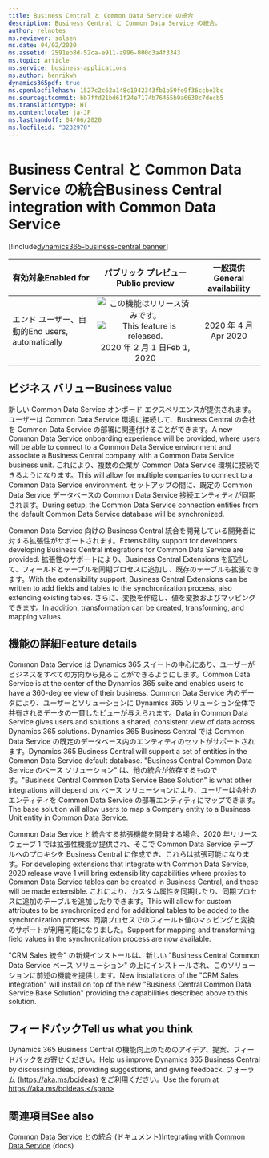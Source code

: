 ```yaml
---
title: Business Central と Common Data Service の統合
description: Business Central と Common Data Service の統合。
author: relnotes
ms.reviewer: solsen
ms.date: 04/02/2020
ms.assetid: 2591eb8d-52ca-e911-a996-000d3a4f3343
ms.topic: article
ms.service: business-applications
ms.author: henrikwh
dynamics365pdf: true
ms.openlocfilehash: 1527c2c62a148c1942343fb1b59fe9f36ccbe3bc
ms.sourcegitcommit: bb7ffd21bd61f24e7174b76465b9a6630c7decb5
ms.translationtype: HT
ms.contentlocale: ja-JP
ms.lasthandoff: 04/06/2020
ms.locfileid: "3232970"
---
```

# <a name="business-central-integration-with-common-data-service"></a><span data-ttu-id="e3591-103">Business Central と Common Data Service の統合</span><span class="sxs-lookup"><span data-stu-id="e3591-103">Business Central integration with Common Data Service</span></span>
[!include[dynamics365-business-central banner](../includes/dynamics365-business-central.md)]

| <span data-ttu-id="e3591-104">有効対象</span><span class="sxs-lookup"><span data-stu-id="e3591-104">Enabled for</span></span>    |  <span data-ttu-id="e3591-105">パブリック プレビュー</span><span class="sxs-lookup"><span data-stu-id="e3591-105">Public preview</span></span> | <span data-ttu-id="e3591-106">一般提供</span><span class="sxs-lookup"><span data-stu-id="e3591-106">General availability</span></span> | 
| ---------- | :----------: |:----------: |
|<span data-ttu-id="e3591-107">エンド ユーザー、自動的</span><span class="sxs-lookup"><span data-stu-id="e3591-107">End users, automatically</span></span>|<span data-ttu-id="e3591-108">![この機能はリリース済みです。](/dynamics365-release-plan/media/green-checkmark.png "この機能はリリース済みです。")</span><span class="sxs-lookup"><span data-stu-id="e3591-108">![This feature is released.](/dynamics365-release-plan/media/green-checkmark.png "This feature is released.")</span></span> <span data-ttu-id="e3591-109">2020 年 2 月 1 日</span><span class="sxs-lookup"><span data-stu-id="e3591-109">Feb 1, 2020</span></span>| <span data-ttu-id="e3591-110">2020 年 4 月</span><span class="sxs-lookup"><span data-stu-id="e3591-110">Apr 2020</span></span>|


## <a name="business-value"></a><span data-ttu-id="e3591-111">ビジネス バリュー</span><span class="sxs-lookup"><span data-stu-id="e3591-111">Business value</span></span>
<!-- bv start -->
<span data-ttu-id="e3591-112">新しい Common Data Service オンボード エクスペリエンスが提供されます。ユーザーは Common Data Service 環境に接続して、Business Central の会社を Common Data Service の部署に関連付けることができます。</span><span class="sxs-lookup"><span data-stu-id="e3591-112">A new Common Data Service onboarding experience will be provided, where users will be able to connect to a Common Data Service environment and associate a Business Central company with a Common Data Service business unit.</span></span> <span data-ttu-id="e3591-113">これにより、複数の企業が Common Data Service 環境に接続できるようになります。</span><span class="sxs-lookup"><span data-stu-id="e3591-113">This will allow for multiple companies to connect to a Common Data Service environment.</span></span> <span data-ttu-id="e3591-114">セットアップの間に、既定の Common Data Service データベースの Common Data Service 接続エンティティが同期されます。</span><span class="sxs-lookup"><span data-stu-id="e3591-114">During setup, the Common Data Service connection entities from the default Common Data Service database will be synchronized.</span></span> 

<span data-ttu-id="e3591-115">Common Data Service 向けの Business Central 統合を開発している開発者に対する拡張性がサポートされます。</span><span class="sxs-lookup"><span data-stu-id="e3591-115">Extensibility support for developers developing Business Central integrations for Common Data Service are provided.</span></span> <span data-ttu-id="e3591-116">拡張性のサポートにより、Business Central Extensions を記述して、フィールドとテーブルを同期プロセスに追加し、既存のテーブルも拡張できます。</span><span class="sxs-lookup"><span data-stu-id="e3591-116">With the extensibility support, Business Central Extensions can be written to add fields and tables to the synchronization process, also extending existing tables.</span></span> <span data-ttu-id="e3591-117">さらに、変換を作成し、値を変換およびマッピングできます。</span><span class="sxs-lookup"><span data-stu-id="e3591-117">In addition, transformation can be created, transforming, and mapping values.</span></span>
<!-- bv end -->



## <a name="feature-details"></a><span data-ttu-id="e3591-118">機能の詳細</span><span class="sxs-lookup"><span data-stu-id="e3591-118">Feature details</span></span>
<!--feature detail start -->
<span data-ttu-id="e3591-119">Common Data Service は Dynamics 365 スイートの中心にあり、ユーザーがビジネスをすべての方向から見ることができるようにします。</span><span class="sxs-lookup"><span data-stu-id="e3591-119">Common Data Service is at the center of the Dynamics 365 suite and enables users to have a 360-degree view of their business.</span></span> <span data-ttu-id="e3591-120">Common Data Service 内のデータにより、ユーザーとソリューションに Dynamics 365 ソリューション全体で共有されるデータの一貫したビューが与えられます。</span><span class="sxs-lookup"><span data-stu-id="e3591-120">Data in Common Data Service gives users and solutions a shared, consistent view of data across Dynamics 365 solutions.</span></span> <span data-ttu-id="e3591-121">Dynamics 365 Business Central では Common Data Service の既定のデータベース内のエンティティのセットがサポートされます。</span><span class="sxs-lookup"><span data-stu-id="e3591-121">Dynamics 365 Business Central will support a set of entities in the Common Data Service default database.</span></span> <span data-ttu-id="e3591-122">"Business Central Common Data Service のベース ソリューション" は、他の統合が依存するものです。</span><span class="sxs-lookup"><span data-stu-id="e3591-122">"Business Central Common Data Service Base Solution" is what other integrations will depend on.</span></span> <span data-ttu-id="e3591-123">ベース ソリューションにより、ユーザーは会社のエンティティを Common Data Service の部署エンティティにマップできます。</span><span class="sxs-lookup"><span data-stu-id="e3591-123">The base solution will allow users to map a Company entity to a Business Unit entity in Common Data Service.</span></span> 

<span data-ttu-id="e3591-124">Common Data Service と統合する拡張機能を開発する場合、2020 年リリース ウェーブ 1 では拡張性機能が提供され、そこで Common Data Service テーブルへのプロキシを Business Central に作成でき、これらは拡張可能になります。</span><span class="sxs-lookup"><span data-stu-id="e3591-124">For developing extensions that integrate with Common Data Service, 2020 release wave 1 will bring extensibility capabilities where proxies to Common Data Service tables can be created in Business Central, and these will be made extensible.</span></span> <span data-ttu-id="e3591-125">これにより、カスタム属性を同期したり、同期プロセスに追加のテーブルを追加したりできます。</span><span class="sxs-lookup"><span data-stu-id="e3591-125">This will allow for custom attributes to be synchronized and for additional tables to be added to the synchronization process.</span></span> <span data-ttu-id="e3591-126">同期プロセスでのフィールド値のマッピングと変換のサポートが利用可能になりました。</span><span class="sxs-lookup"><span data-stu-id="e3591-126">Support for mapping and transforming field values in the synchronization process are now available.</span></span> 

<span data-ttu-id="e3591-127">"CRM Sales 統合" の新規インストールは、新しい "Business Central Common Data Service ベース ソリューション" の上にインストールされ、このソリューションに前述の機能を提供します。</span><span class="sxs-lookup"><span data-stu-id="e3591-127">New installations of the "CRM Sales integration" will install on top of the new "Business Central Common Data Service Base Solution" providing the capabilities described above to this solution.</span></span> 
<!--feature detail end -->






## <a name="tell-us-what-you-think"></a><span data-ttu-id="e3591-128">フィードバック</span><span class="sxs-lookup"><span data-stu-id="e3591-128">Tell us what you think</span></span>
<span data-ttu-id="e3591-129">Dynamics 365 Business Central の機能向上のためのアイデア、提案、フィードバックをお寄せください。</span><span class="sxs-lookup"><span data-stu-id="e3591-129">Help us improve Dynamics 365 Business Central by discussing ideas, providing suggestions, and giving feedback.</span></span> <span data-ttu-id="e3591-130">フォーラム (https://aka.ms/bcideas) をご利用ください。</span><span class="sxs-lookup"><span data-stu-id="e3591-130">Use the forum at https://aka.ms/bcideas.</span></span>




## <a name="see-also"></a><span data-ttu-id="e3591-131">関連項目</span><span class="sxs-lookup"><span data-stu-id="e3591-131">See also</span></span>


<!--docs start-->
<span data-ttu-id="e3591-132">[Common Data Service との統合 ](https://docs.microsoft.com/dynamics365/business-central/admin-common-data-service) (ドキュメント)</span><span class="sxs-lookup"><span data-stu-id="e3591-132">[Integrating with Common Data Service](https://docs.microsoft.com/dynamics365/business-central/admin-common-data-service) (docs)</span></span>
<!--docs end-->


